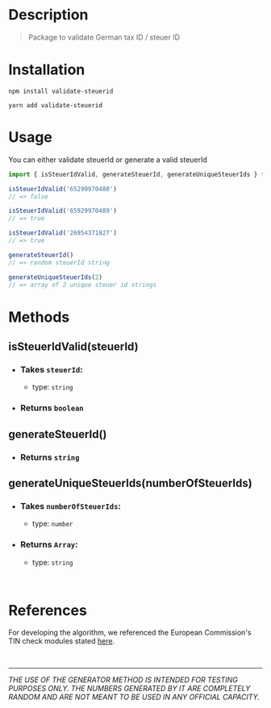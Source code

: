 # Description
> Package to validate German tax ID / steuer ID

# Installation
```
npm install validate-steuerid
```

```
yarn add validate-steuerid
```
# Usage

You can either validate steuerId or generate a valid steuerId
```js
import { isSteuerIdValid, generateSteuerId, generateUniqueSteuerIds } from 'validate-steuerid'

isSteuerIdValid('65299970480')
// => false

isSteuerIdValid('65929970489')
// => true

isSteuerIdValid('26954371827')
// => true

generateSteuerId()
// => random steuerId string

generateUniqueSteuerIds(2)
// => array of 2 unique steuer id strings
```

# Methods
## isSteuerIdValid(steuerId)
* ### Takes `steuerId`:
  - type: `string`
* ### Returns `boolean`

## generateSteuerId()
* ### Returns `string`

## generateUniqueSteuerIds(numberOfSteuerIds)
* ### Takes `numberOfSteuerIds`:
  - type: `number`
* ### Returns `Array`:
  - type: `string`
  
<br>

# References
For developing the algorithm, we referenced the European Commission's TIN check modules stated [here](https://ec.europa.eu/taxation_customs/tin/#/check-tin).

<br>

---

*THE USE OF THE GENERATOR METHOD IS INTENDED FOR TESTING PURPOSES ONLY. THE NUMBERS GENERATED BY IT ARE COMPLETELY RANDOM AND ARE NOT MEANT TO BE USED IN ANY OFFICIAL CAPACITY.*
